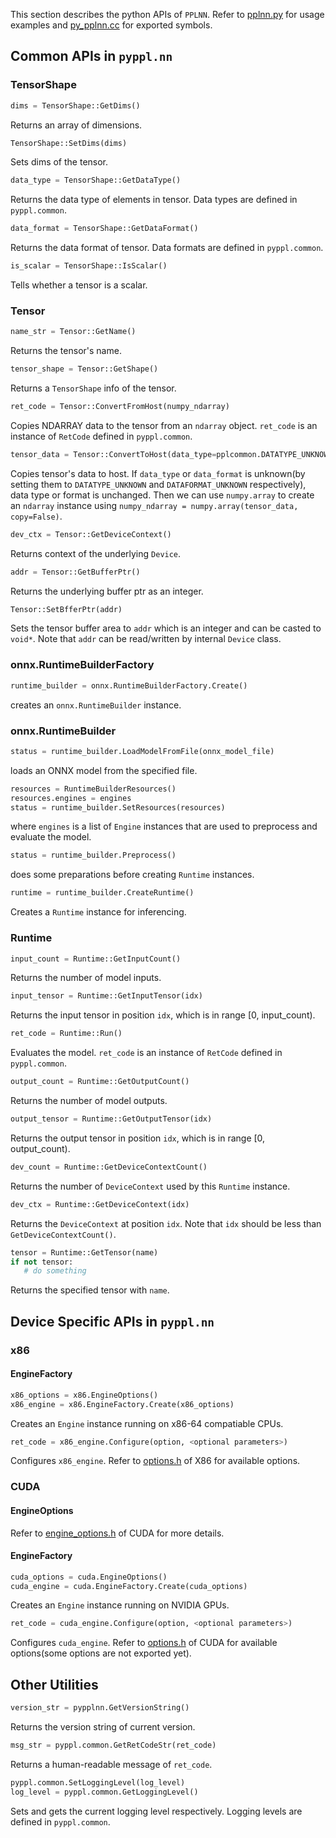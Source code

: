 This section describes the python APIs of `PPLNN`. Refer to [pplnn.py](../../tools/pplnn.py) for usage examples and [py_pplnn.cc](../../python/py_pplnn.cc) for exported symbols.

## Common APIs in `pyppl.nn`

### TensorShape

```python
dims = TensorShape::GetDims()
```

Returns an array of dimensions.

```python
TensorShape::SetDims(dims)
```

Sets dims of the tensor.

```python
data_type = TensorShape::GetDataType()
```

Returns the data type of elements in tensor. Data types are defined in `pyppl.common`.

```python
data_format = TensorShape::GetDataFormat()
```

Returns the data format of tensor. Data formats are defined in `pyppl.common`.

```python
is_scalar = TensorShape::IsScalar()
```

Tells whether a tensor is a scalar.

### Tensor

```python
name_str = Tensor::GetName()
```

Returns the tensor's name.

```python
tensor_shape = Tensor::GetShape()
```

Returns a `TensorShape` info of the tensor.

```python
ret_code = Tensor::ConvertFromHost(numpy_ndarray)
```

Copies NDARRAY data to the tensor from an `ndarray` object. `ret_code` is an instance of `RetCode` defined in `pyppl.common`.

```python
tensor_data = Tensor::ConvertToHost(data_type=pplcommon.DATATYPE_UNKNOWN, data_format=pplcommon.DATAFORMAT_NDARRAY)
```

Copies tensor's data to host. If `data_type` or `data_format` is unknown(by setting them to `DATATYPE_UNKNOWN` and `DATAFORMAT_UNKNOWN` respectively), data type or format is unchanged. Then we can use `numpy.array` to create an `ndarray` instance using `numpy_ndarray = numpy.array(tensor_data, copy=False)`.

```python
dev_ctx = Tensor::GetDeviceContext()
```

Returns context of the underlying `Device`.

```python
addr = Tensor::GetBufferPtr()
```

Returns the underlying buffer ptr as an integer.

```python
Tensor::SetBfferPtr(addr)
```

Sets the tensor buffer area to `addr` which is an integer and can be casted to `void*`. Note that `addr` can be read/written by internal `Device` class.

### onnx.RuntimeBuilderFactory

```python
runtime_builder = onnx.RuntimeBuilderFactory.Create()
```

creates an `onnx.RuntimeBuilder` instance.

### onnx.RuntimeBuilder

```python
status = runtime_builder.LoadModelFromFile(onnx_model_file)
```

loads an ONNX model from the specified file.

```python
resources = RuntimeBuilderResources()
resources.engines = engines
status = runtime_builder.SetResources(resources)
```

where `engines` is a list of `Engine` instances that are used to preprocess and evaluate the model.

```python
status = runtime_builder.Preprocess()
```

does some preparations before creating `Runtime` instances.

```python
runtime = runtime_builder.CreateRuntime()
```

Creates a `Runtime` instance for inferencing.

### Runtime

```python
input_count = Runtime::GetInputCount()
```

Returns the number of model inputs.

```python
input_tensor = Runtime::GetInputTensor(idx)
```

Returns the input tensor in position `idx`, which is in range [0, input_count).

```python
ret_code = Runtime::Run()
```

Evaluates the model. `ret_code` is an instance of `RetCode` defined in `pyppl.common`.

```python
output_count = Runtime::GetOutputCount()
```

Returns the number of model outputs.

```python
output_tensor = Runtime::GetOutputTensor(idx)
```

Returns the output tensor in position `idx`, which is in range [0, output_count).

```python
dev_count = Runtime::GetDeviceContextCount()
```

Returns the number of `DeviceContext` used by this `Runtime` instance.

```python
dev_ctx = Runtime::GetDeviceContext(idx)
```

Returns the `DeviceContext` at position `idx`. Note that `idx` should be less than `GetDeviceContextCount()`.

```python
tensor = Runtime::GetTensor(name)
if not tensor:
   # do something
```

Returns the specified tensor with `name`.

## Device Specific APIs in `pyppl.nn`

### x86

#### EngineFactory

```python
x86_options = x86.EngineOptions()
x86_engine = x86.EngineFactory.Create(x86_options)
```

Creates an `Engine` instance running on x86-64 compatiable CPUs.

```python
ret_code = x86_engine.Configure(option, <optional parameters>)
```

Configures `x86_engine`. Refer to [options.h](../../include/ppl/nn/engines/x86/options.h) of X86 for available options.

### CUDA

#### EngineOptions

Refer to [engine_options.h](../../include/ppl/nn/engines/cuda/engine_options.h) of CUDA for more details.

#### EngineFactory

```python
cuda_options = cuda.EngineOptions()
cuda_engine = cuda.EngineFactory.Create(cuda_options)
```

Creates an `Engine` instance running on NVIDIA GPUs.

```python
ret_code = cuda_engine.Configure(option, <optional parameters>)
```

Configures `cuda_engine`. Refer to [options.h](../../include/ppl/nn/engines/cuda/options.h) of CUDA for available options(some options are not exported yet).

## Other Utilities

```python
version_str = pypplnn.GetVersionString()
```

Returns the version string of current version.

```python
msg_str = pyppl.common.GetRetCodeStr(ret_code)
```

Returns a human-readable message of `ret_code`.

```python
pyppl.common.SetLoggingLevel(log_level)
log_level = pyppl.common.GetLoggingLevel()
```

Sets and gets the current logging level respectively. Logging levels are defined in `pyppl.common`.
